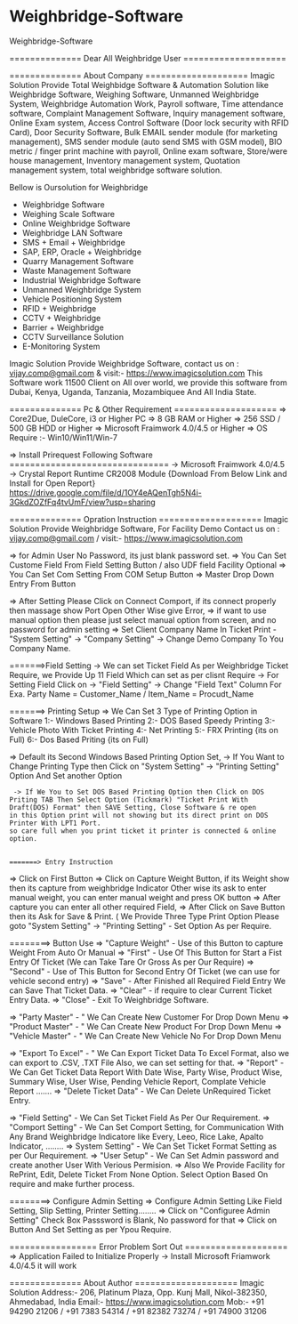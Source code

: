 # Weighbridge-Software
Weighbridge-Software

============== Dear All Weighbridge User ====================

============== About Company ====================
Imagic Solution Provide Total Weighbidge Software & Automation Solution like 
Weighbridge Software, Weighing Software, Unmanned Weighbridge System, Weighbridge Automation Work, 
Payroll software, Time attendance software, Complaint Management Software, Inquiry management software, 
Online Exam system, Access Control Software (Door lock security with RFID Card), Door Security Software, 
Bulk EMAIL sender module (for marketing management), SMS sender module (auto send SMS with GSM model), 
BIO metric / finger print machine with payroll, Online exam software, Store/were house management, 
Inventory management system, Quotation management system, total weighbridge software solution. 

Bellow is Oursolution for Weighbridge
- Weighbridge Software
- Weighing Scale Software
- Online Weighbridge Software
- Weighbridge LAN Software
- SMS + Email + Weighbridge
- SAP, ERP, Oracle + Weighbridge
- Quarry Management Software
- Waste Management Software
- Industrial Weighbridge Software
- Unmanned Weighbridge System
- Vehicle Positioning System
- RFID + Weighbridge
- CCTV + Weighbridge
- Barrier + Weighbridge
- CCTV Surveillance Solution
- E-Monitoring System



Imagic Solution Provide Weighbridge Software, contact us on : vijay.comp@gmail.com & visit:- https://www.imagicsolution.com
This Software work 11500 Client on All over world, we provide this software from Dubai, Kenya, Uganda, Tanzania, Mozambiquee And All India State.




============== Pc & Other Requirement ====================
=> Core2Due, DuleCore, i3 or Higher PC
=> 8 GB RAM or Higher
=> 256 SSD / 500 GB HDD or Higher
=> Microsoft Fraimwork 4.0/4.5 or Higher
=> OS Require :- Win10/Win11/Win-7


=> Install Prirequest Following Software ===============================
  -> Microsoft Fraimwork 4.0/4.5
  -> Crystal Report Runtime 
		CR2008 Module {Download From Below Link and Install for Open Report}
		https://drive.google.com/file/d/1OY4eAQenTgh5N4i-3GkdZOZfFq4tvUmF/view?usp=sharing

    

============== Opration Instruction ====================
Imagic Solution Provide Weighbridge Software, For Facility Demo Contact us on : vijay.comp@gmail.com / visit:- https://www.imagicsolution.com



=> for Admin User No Password, its just blank password set.
=> You Can Set Custome Field From Field Setting Button  / also UDF field Facility Optional
=> You Can Set Com Setting From COM Setup Button
=> Master Drop Down Entry From Button 

=> After Setting Please Click on Connect Comport, if its connect properly then massage show Port Open Other Wise give Error,
=> if want to use manual option then please just select manual option from screen, and no password for admin setting
=> Set Client Company Name In Ticket Print - "System Setting" -> "Company Setting" -> Change Demo Company To You Company Name.


=======>Field Setting
   	-> We can set Ticket Field As per Weighbridge Ticket Require, we Provide Up 11 Field Which can set as per clisnt Require
   	-> For Setting Field Click on -> "Field Setting"   -> Change "Field Text" Column For Exa. Party Name = Customer_Name / Item_Name = Procudt_Name



=======> Printing Setup
=> We Can Set 3 Type of Printing Option in Software 
  1:- Windows Based Printing
  2:- DOS Based Speedy Printing
  3:- Vehicle Photo With Ticket Printing
  4:- Net Printing
  5:- FRX Printing {its on Full)
  6:- Dos Based Priting {its on Full)

  => Default its Second Windows Based Printing Option Set,
     -> If You Want to Change Printing Type then Click on "System Setting" -> "Printing Setting" Option And Set another Option

     -> If We You to Set DOS Based Printing Option then Click on DOS Priting TAB Then Select Option (Tickmark) "Ticket Print With Draft(DOS) Format" then SAVE Setting, Close Software & re open
	in this Option print will not showing but its direct print on DOS Printer With LPT1 Port.
	so care full when you print ticket it printer is connected & online option.


	=======> Entry Instruction
=> Click on First Button
=> Click on Capture Weight Button, if its Weight show then its capture from weighbridge Indicator Other wise its ask to enter manual weight, you can enter manual weight and press OK button
=> After capture you can enter all other required Field,
=> After Click on Save Button then its Ask for Save & Print. ( We Provide Three Type Print Option Please goto "System Setting" -> "Printing Setting" - Set Option As per Require.



========> Button Use
=> "Capture Weight" - Use of this Button to capture Weight From Auto Or Manual
=> "First" - Use Of This Button for Start a Fist Entry Of Ticket (We can Take Tare Or Gross As per Our Require)
=> "Second" - Use of This Button for Second Entry Of Ticket (we can use for vehicle second entry)
=> "Save" - After Finished all Required Field Entry We can Save That Ticket Data.
=> "Clear" - if require to clear Current Ticket Entry Data.
=> "Close" - Exit To Weighbridge Software.

=> "Party Master" - " We Can Create New Customer For Drop Down Menu
=> "Product Master" - " We Can Create New Product For Drop Down Menu
=> "Vehicle Master" - " We Can Create New Vehicle No For Drop Down Menu

=> "Export To Excel" - " We Can Export Ticket Data To Excel Format, also we can export to .CSV, .TXT File Also, we can set setting for that.
=> "Report" - We Can Get Ticket Data Report With Date Wise, Party Wise, Product Wise, Summary Wise, User Wise, Pending Vehicle Report, Complate Vehicle Report .......
=> "Delete Ticket Data" - We Can Delete UnRequired Ticket Entry.

=> "Field Setting" - We Can Set Ticket Field As Per Our Requirement.
=> "Comport Setting" - We Can Set Comport Setting, for Communication With Any Brand Weighbridge Indicatore like Every, Leeo, Rice Lake, Apalto Indicator, ........ 
=> System Setting" - We Can Set Ticket Format Setting as per Our Requirement.
=> "User Setup" - We Can Set Admin password and create another User With Verious Permision.
=> Also We Provide Facility for RePrint, Edit, Delete Ticket From None Option. Select Option Based On require and make further process.

========> Configure Admin Setting
=> Configure Admin Setting Like Field Setting, Slip Setting, Printer Setting........
=> Click on "Configuree Admin Setting" Check Box Passsword is Blank, No password for that
=> Click on Button And Set Setting as per Ypou Require.


================= Error Problem Sort Out ====================
=> Application Failed to Initialize Properly
   -> Install Microsoft Friamwork 4.0/4.5 it will work
        


============== About Author ====================
Imagic Solution
Address:- 206, Platinum Plaza, Opp. Kunj Mall, Nikol-382350, Ahmedabad, India
Email:- https://www.imagicsolution.com
Mob:- +91 94290 21206 / +91 7383 54314 / +91 82382 73274 / +91 74900 31206



